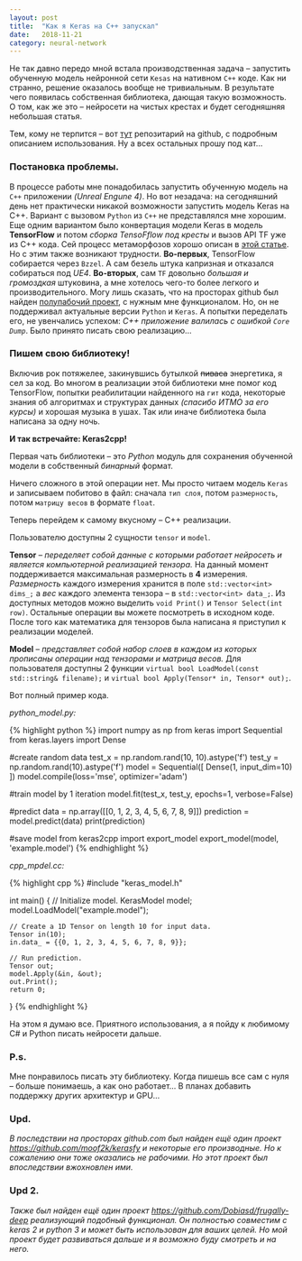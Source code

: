 ```yaml
---
layout: post
title:  "Как я Keras на C++ запускал"
date:   2018-11-21
category: neural-network
---
```


<p class="intro"><span class="dropcap">Н</span>е так давно передо мной встала производственная задача – запустить обученную модель нейронной сети <code>Kesas</code> на нативном <code>C++</code> коде. Как ни странно, решение оказалось вообще не тривиальным. В результате чего появилась собственная библиотека, дающая такую возможность. О том, как же это – нейросети на чистых крестах и будет сегодняшняя небольшая статья.</p>

Тем, кому не терпится – вот [тут](https://github.com/gosha20777/keras2cpp) репозитарий на github, с подробным описанием использования. Ну а всех остальных прошу под кат…

### Постановка проблемы.

В процессе работы мне понадобилась запустить обученную модель на `C++` приложении *(Unreal Engune 4)*. Но вот незадача: на сегодняшний день нет практически никакой возможности запустить модель Keras на C++.
Вариант с вызовом `Python` из `C++` не представлялся мне хорошим. Еще одним вариантом было конвертация модели Keras в модель **TensorFlow** и потом *сборка TensoFflow под кресты* и вызов API TF уже из C++ кода.
Сей процесс метаморфозов хорошо описан в [этой статье](http://bitbionic.com/2017/08/18/run-your-keras-models-in-c-tensorflow/). Но с этим также возникают трудности. **Во-первых**, TensorFlow собирается через `Bzzel`. А сам безель штука капризная и отказался собираться под *UE4*. **Во-вторых**, сам `TF` довольно *большая и громоздкая* штуковина, а мне хотелось чего-то более легкого и производительного. Могу лишь сказать, что на просторах github был найден [полупабочий проект](https://github.com/pplonski/keras2cpp), с нужным мне функционалом. Но, он не поддерживал актуальные версии `Python` и `Keras`. А попытки переделать его, не увенчались успехом: *С++ приложение валилась с ошибкой `Core Dump`*. Было принято писать свою реализацию…

### Пишем свою библиотеку!

Включив рок потяжелее, закинувшись бутылкой ~~пиваса~~ энергетика, я сел за код. Во многом в реализации этой библиотеки мне помог код TensorFlow, попытки реабилитации найденного на `гит` кода, некоторые знания об алгоритмах и структурах данных *(спасибо ИТМО за его курсы)* и хорошая музыка в ушах. Так или иначе библиотека была написана за одну ночь.

**И так встречайте: Keras2cpp!**

Первая чать библиотеки – это *Python* модуль для сохранения обученной модели в собственный *бинарный* формат.

Ничего сложного в этой операции нет. Мы просто читаем модель `Keras` и записываем побитово в файл: сначала `тип слоя`, потом `размерность`, потом `матрицу весов` в формате `float`.

Теперь перейдем к самому вкусному – C++ реализации.

Пользователю доступны 2 сущности `tensor` и `model`. 

**Tensor** – *переделяет собой данные с которыми работает нейросеть и является компьютерной реализацией тензора.* На данный момент поддерживается максимальная размерность в **4** измерения. *Размерность* каждого измерения хранится в поле `std::vector<int> dims_;` а *вес* каждого элемента тензора – в `std::vector<int> data_;`. Из доступных методов можно выделить `void Print()` и `Tensor Select(int row)`. Остальные операции вы можете посмотреть в исходном коде. После того как математика для тензоров была написана я приступил к реализации моделей.

**Model** – *представляет собой набор слоев в каждом из которых прописаны операции над тензорами и матрица весов.* Для пользователя доступны 2 функции `virtual bool LoadModel(const std::string& filename);` и `virtual bool Apply(Tensor* in, Tensor* out);`.

Вот полный пример кода.

*python_model.py:*

{% highlight python %}
import numpy as np
from keras import Sequential
from keras.layers import Dense

#create random data
test_x = np.random.rand(10, 10).astype('f')
test_y = np.random.rand(10).astype('f')
model = Sequential([
    Dense(1, input_dim=10)
])
model.compile(loss='mse', optimizer='adam')

#train model by 1 iteration
model.fit(test_x, test_y, epochs=1, verbose=False)

#predict
data = np.array([[0, 1, 2, 3, 4, 5, 6, 7, 8, 9]])
prediction = model.predict(data)
print(prediction)

#save model
from keras2cpp import export_model
export_model(model, 'example.model')
{% endhighlight %}

*cpp_mpdel.cc:*

{% highlight cpp %}
#include "keras_model.h"

int main() 
{
    // Initialize model.
    KerasModel model;
    model.LoadModel("example.model");

    // Create a 1D Tensor on length 10 for input data.
    Tensor in(10);
    in.data_ = {{0, 1, 2, 3, 4, 5, 6, 7, 8, 9}};

    // Run prediction.
    Tensor out;
    model.Apply(&in, &out);
    out.Print();
    return 0;
}
{% endhighlight %}

На этом я думаю все. Приятного использования, а я пойду к любимому C# и Python писать нейросети дальше.

### P.s.

Мне понравилось писать эту библиотеку. Когда пишешь все сам с нуля – больше понимаешь, а как оно работает… В планах добавить поддержку других архитектур и GPU…

### Upd. 

*В последствии на просторах github.com был найден ещё один проект <https://github.com/moof2k/kerasfy> и некоторые его производные. Но к сожалению они тоже оказались не рабочими. Но этот проект был впоследствии вжохновлен ими.*

### Upd 2. 

*Также был найден ещё один проект <https://github.com/Dobiasd/frugally-deep> реализующий подобный функционал. Он полностью совместим с keras 2 и python 3 и может быть использован для ваших целей. Но мой проект будет развиваться дальше и я возможно буду смотреть и на него.* 


